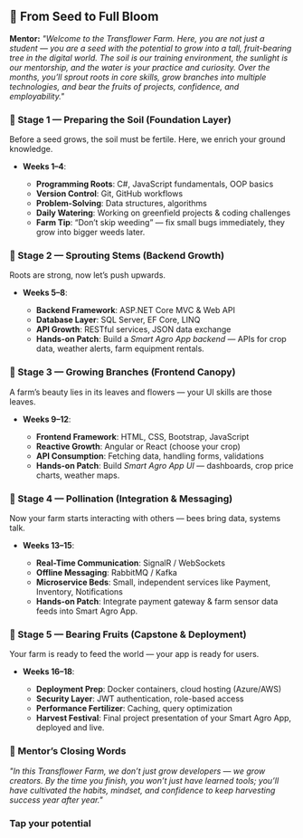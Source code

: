 ## 🌱 **From Seed to Full Bloom**

**Mentor:**
*"Welcome to the Transflower Farm. Here, you are not just a student — you are a seed with the potential to grow into a tall, fruit-bearing tree in the digital world. The soil is our training environment, the sunlight is our mentorship, and the water is your practice and curiosity. Over the months, you’ll sprout roots in core skills, grow branches into multiple technologies, and bear the fruits of projects, confidence, and employability."*

### **🌾 Stage 1 — Preparing the Soil (Foundation Layer)**

Before a seed grows, the soil must be fertile. Here, we enrich your ground knowledge.

* **Weeks 1–4**:

  * **Programming Roots**: C#, JavaScript fundamentals, OOP basics
  * **Version Control**: Git, GitHub workflows
  * **Problem-Solving**: Data structures, algorithms
  * **Daily Watering**: Working on greenfield projects & coding challenges
  * **Farm Tip**: “Don’t skip weeding” — fix small bugs immediately, they grow into bigger weeds later.

### **🌱 Stage 2 — Sprouting Stems (Backend Growth)**

Roots are strong, now let’s push upwards.

* **Weeks 5–8**:

  * **Backend Framework**: ASP.NET Core MVC & Web API
  * **Database Layer**: SQL Server, EF Core, LINQ
  * **API Growth**: RESTful services, JSON data exchange
  * **Hands-on Patch**: Build a *Smart Agro App backend* — APIs for crop data, weather alerts, farm equipment rentals.


### **🌿 Stage 3 — Growing Branches (Frontend Canopy)**

A farm’s beauty lies in its leaves and flowers — your UI skills are those leaves.

* **Weeks 9–12**:

  * **Frontend Framework**: HTML, CSS, Bootstrap, JavaScript
  * **Reactive Growth**: Angular or React (choose your crop)
  * **API Consumption**: Fetching data, handling forms, validations
  * **Hands-on Patch**: Build *Smart Agro App UI* — dashboards, crop price charts, weather maps.


### **🌻 Stage 4 — Pollination (Integration & Messaging)**

Now your farm starts interacting with others — bees bring data, systems talk.

* **Weeks 13–15**:

  * **Real-Time Communication**: SignalR / WebSockets
  * **Offline Messaging**: RabbitMQ / Kafka
  * **Microservice Beds**: Small, independent services like Payment, Inventory, Notifications
  * **Hands-on Patch**: Integrate payment gateway & farm sensor data feeds into Smart Agro App.


### **🍇 Stage 5 — Bearing Fruits (Capstone & Deployment)**

Your farm is ready to feed the world — your app is ready for users.

* **Weeks 16–18**:

  * **Deployment Prep**: Docker containers, cloud hosting (Azure/AWS)
  * **Security Layer**: JWT authentication, role-based access
  * **Performance Fertilizer**: Caching, query optimization
  * **Harvest Festival**: Final project presentation of your Smart Agro App, deployed and live.


### **🌾 Mentor’s Closing Words**

*"In this Transflower Farm, we don’t just grow developers — we grow creators. By the time you finish, you won’t just have learned tools; you’ll have cultivated the habits, mindset, and confidence to keep harvesting success year after year."*

### Tap your potential